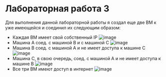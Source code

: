 # Лабораторная работа 3

Для выполнения данной лабораторной работы я создал еще две ВМ к уже имеющейся и соединил их следующим образом:
- Каждая ВМ имеет свой собственный IP ![image](https://github.com/user-attachments/assets/4234f1a2-d69a-433c-b0c9-5bbc78f4e3ce)
- Машина А соед. с машиной В и с машиной С ![image](https://github.com/user-attachments/assets/6180bb6d-04f9-4bdc-8880-3164dd72c0fe)
- Машина В соед. с машиной А и не имеет доступа к машине С ![image](https://github.com/user-attachments/assets/5f916fa5-ea59-42e8-b5f6-4f076599daf1)
- Машина С, в свою очередь, соед. с машиной А и не имеет доступа к машине В ![image](https://github.com/user-attachments/assets/f2dcbf4a-7f90-437f-a28a-89d258c28a91)
- Все три ВМ имеют доступ в интернет ![image](https://github.com/user-attachments/assets/061a8e28-d6e4-4750-bd62-288098f571df)



